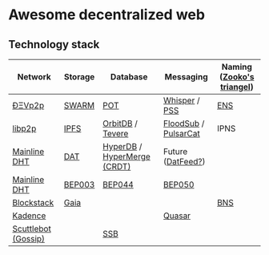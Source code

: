# Awesome decentralized web
## Technology stack
| Network                                                                        | Storage                                            | Database                                                                                                        | Messaging                                                                                                                                       | Naming ([Zooko's triangel](https://en.wikipedia.org/wiki/Zooko%27s_triangle))                                |
|--------------------------------------------------------------------------------|----------------------------------------------------|-----------------------------------------------------------------------------------------------------------------|-------------------------------------------------------------------------------------------------------------------------------------------------|--------------------------------------------------------------------------------------------------------------|
| [ÐΞVp2p](https://github.com/ethereum/wiki/wiki/%C3%90%CE%9EVp2p-Wire-Protocol) | [SWARM](https://github.com/ethersphere/swarm)      | [POT](https://github.com/ethersphere/swarm/wiki/Working-groups#db-support-pot-and-indexing)                     |  [Whisper](https://github.com/ethereum/go-ethereum/wiki/Whisper-Overview) / [PSS](https://github.com/ethersphere/go-ethereum/wiki/PSS-usecases) | [ENS](https://github.com/ethereum/ens)                                                                       |
| [libp2p](https://github.com/libp2p/libp2p)                                     | [IPFS](https://github.com/ipfs/ipfs)               | [OrbitDB](https://github.com/orbitdb/orbit-db) / [Tevere](https://github.com/ipfs-shipyard/tevere#readme)       | [FloodSub](https://github.com/libp2p/js-libp2p-floodsub) / [PulsarCat](https://github.com/JGAntunes/pulsarcast/)                                | IPNS                                                                                                         |
| [Mainline DHT](https://en.wikipedia.org/wiki/Mainline_DHT)                     | [DAT](https://github.com/datproject/dat)           | [HyperDB](https://github.com/mafintosh/hyperdb) / [HyperMerge (CRDT)](https://github.com/automerge/hypermerge)  | Future ([DatFeed?](https://www.youtube.com/watch?v=rkJNsFZnoFQ&feature=youtu.be&t=30m23s))                                                      |                                                                                                              |
| [Mainline DHT](http://bittorrent.org/beps/bep_0005.html)                       | [BEP003](http://bittorrent.org/beps/bep_0003.html) | [BEP044](http://bittorrent.org/beps/bep_0044.html)                                                              | [BEP050](http://bittorrent.org/beps/bep_0050.html)                                                                                              |                                                                                                              |
| [Blockstack](https://github.com/blockstack/blockstack-core)                    | [Gaia](https://github.com/blockstack/gaia)         |                                                                                                                 |                                                                                                                                                 | [BNS](https://github.com/blockstack/blockstack-core/blob/feature/docs-bns/docs/blockstack_naming_service.md) |
| [Kadence](https://github.com/kadence/kadence)                                  |                                                    |                                                                                                                 | [Quasar](https://kadence.github.io/lib_plugin-quasar.js.html)                                                                                   |                                                                                                              |
| [Scuttlebot (Gossip)](https://github.com/ssbc/scuttlebot)                      |                                                    | [SSB](https://github.com/ssbc/secure-scuttlebutt)                                                               |                                                                                                                                                 |                                                                                                              |
